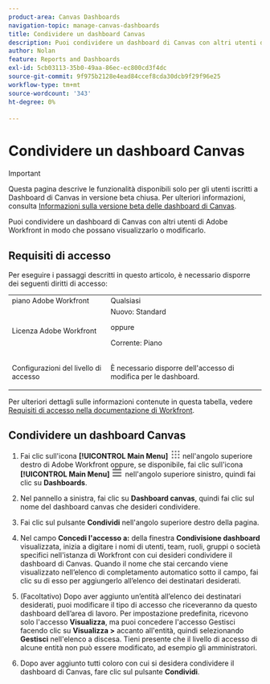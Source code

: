 ```yaml
---
product-area: Canvas Dashboards
navigation-topic: manage-canvas-dashboards
title: Condividere un dashboard Canvas
description: Puoi condividere un dashboard di Canvas con altri utenti di Adobe Workfront in modo che possano visualizzarlo o modificarlo.
author: Nolan
feature: Reports and Dashboards
exl-id: 5cb03113-35b0-49aa-86ec-ec800cd3f4dc
source-git-commit: 9f975b2128e4ead84ccef8cda30dcb9f29f96e25
workflow-type: tm+mt
source-wordcount: '343'
ht-degree: 0%

---
```


# Condividere un dashboard Canvas

>[!IMPORTANT]
>
>Questa pagina descrive le funzionalità disponibili solo per gli utenti iscritti a Dashboard di Canvas in versione beta chiusa. Per ulteriori informazioni, consulta [Informazioni sulla versione beta delle dashboard di Canvas](/help/quicksilver/product-announcements/betas/canvas-dashboards-beta/canvas-dashboards-beta-information.md).

Puoi condividere un dashboard di Canvas con altri utenti di Adobe Workfront in modo che possano visualizzarlo o modificarlo.

## Requisiti di accesso

Per eseguire i passaggi descritti in questo articolo, è necessario disporre dei seguenti diritti di accesso:

<table style="table-layout:auto"> 
 <col> 
 <col> 
 <tbody> 
  <tr> 
   <td role="rowheader">piano Adobe Workfront</td> 
   <td>Qualsiasi</td> 
  </tr> 
  <tr> 
   <td role="rowheader">Licenza Adobe Workfront</td> 
   <td>Nuovo: Standard
   <p>oppure</p>
   <p>Corrente: Piano</p></td> 
  </tr> 
  <tr> 
   <td role="rowheader">Configurazioni del livello di accesso</td> 
   <td> <p>È necessario disporre dell'accesso di modifica per le dashboard.</p></td> 
  </tr> 
 </tbody> 
</table>

Per ulteriori dettagli sulle informazioni contenute in questa tabella, vedere [Requisiti di accesso nella documentazione di Workfront](/help/quicksilver/administration-and-setup/add-users/access-levels-and-object-permissions/access-level-requirements-in-documentation.md).

## Condividere un dashboard Canvas

1. Fai clic sull&#39;icona **[!UICONTROL Main Menu]** ![Main Menu](/help/_includes/assets/main-menu-icon.png) nell&#39;angolo superiore destro di Adobe Workfront oppure, se disponibile, fai clic sull&#39;icona **[!UICONTROL Main Menu]** ![Main Menu](/help/_includes/assets/main-menu-icon-left-nav.png) nell&#39;angolo superiore sinistro, quindi fai clic su **Dashboards**.

1. Nel pannello a sinistra, fai clic su **Dashboard canvas**, quindi fai clic sul nome del dashboard canvas che desideri condividere.

1. Fai clic sul pulsante **Condividi** nell&#39;angolo superiore destro della pagina.

1. Nel campo **Concedi l&#39;accesso a:** della finestra **Condivisione dashboard** visualizzata, inizia a digitare i nomi di utenti, team, ruoli, gruppi o società specifici nell&#39;istanza di Workfront con cui desideri condividere il dashboard di Canvas. Quando il nome che stai cercando viene visualizzato nell’elenco di completamento automatico sotto il campo, fai clic su di esso per aggiungerlo all’elenco dei destinatari desiderati.

1. (Facoltativo) Dopo aver aggiunto un’entità all’elenco dei destinatari desiderati, puoi modificare il tipo di accesso che riceveranno da questo dashboard dell’area di lavoro. Per impostazione predefinita, ricevono solo l&#39;accesso **Visualizza**, ma puoi concedere l&#39;accesso Gestisci facendo clic su **Visualizza >** accanto all&#39;entità, quindi selezionando **Gestisci** nell&#39;elenco a discesa. Tieni presente che il livello di accesso di alcune entità non può essere modificato, ad esempio gli amministratori.

1. Dopo aver aggiunto tutti coloro con cui si desidera condividere il dashboard di Canvas, fare clic sul pulsante **Condividi**.

